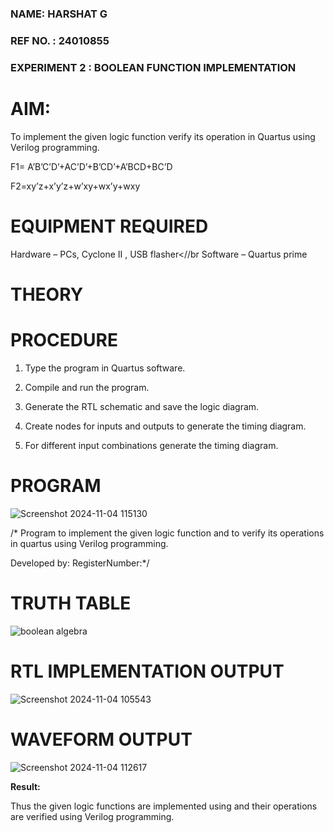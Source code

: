 ### NAME: HARSHAT G 
### REF NO. : 24010855
### EXPERIMENT 2 : BOOLEAN FUNCTION IMPLEMENTATION 


# AIM:

To implement the given logic function verify its operation in Quartus using Verilog programming.

F1= A’B’C’D’+AC’D’+B’CD’+A’BCD+BC’D 

F2=xy’z+x’y’z+w’xy+wx’y+wxy

# EQUIPMENT REQUIRED

Hardware – PCs, Cyclone II , USB flasher<//br
Software – Quartus prime

# THEORY


# PROCEDURE

1.	Type the program in Quartus software.

2.	Compile and run the program.

3.	Generate the RTL schematic and save the logic diagram.

4.	Create nodes for inputs and outputs to generate the timing diagram.

5.	For different input combinations generate the timing diagram.


# PROGRAM 

![Screenshot 2024-11-04 115130](https://github.com/user-attachments/assets/bb42d479-0b70-4a73-af59-c3e7cd1d88ad)

/* Program to implement the given logic function and to verify its operations in quartus using Verilog programming. 

Developed by: RegisterNumber:*/

# TRUTH TABLE

![boolean algebra](https://github.com/user-attachments/assets/ba0d2226-f268-4f19-8ad3-3f706ff1b9b8)


# RTL IMPLEMENTATION OUTPUT

![Screenshot 2024-11-04 105543](https://github.com/user-attachments/assets/2016459a-ef93-487a-8a4b-bbdf6ccaab8b)


# WAVEFORM OUTPUT

![Screenshot 2024-11-04 112617](https://github.com/user-attachments/assets/f3006c85-12a1-4d8a-aeb0-e599b589222c)

**Result:**

Thus the given logic functions are implemented using and their operations are verified using Verilog programming.

